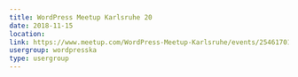 ```yaml
---
title: WordPress Meetup Karlsruhe 20
date: 2018-11-15
location: 
link: https://www.meetup.com/WordPress-Meetup-Karlsruhe/events/254617010/
usergroup: wordpresska
type: usergroup
---
```

